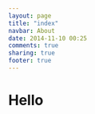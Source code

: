 ```yaml
---
layout: page
title: "index"
navbar: About
date: 2014-11-10 00:25
comments: true
sharing: true
footer: true
---
```

# Hello
<div id="vkWidget" style="width:800px">
<!-- VK Widget -->
<div id="vk_groups"></div>
<script type="text/javascript">
VK.Widgets.Group("vk_groups", {mode: 2, wide: 3, width: "auto", height: "400"}, 35227168);
</script>
  
</div>
